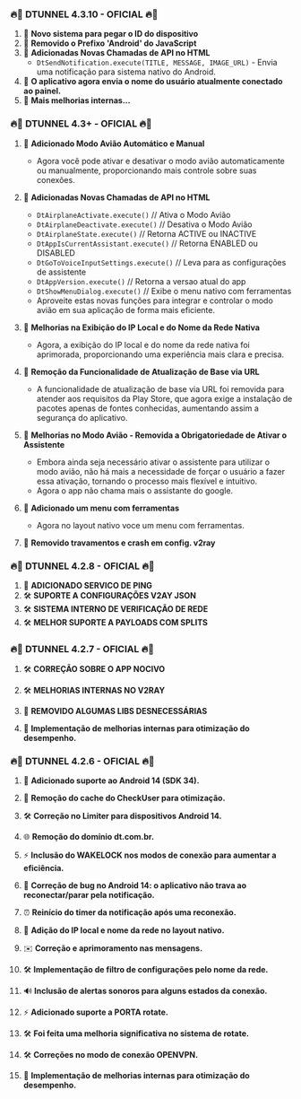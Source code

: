 ### 🔥🚀 **DTUNNEL 4.3.10 - OFICIAL** 🔥🚀

1. 🚀 **Novo sistema para pegar o ID do dispositivo**
2. 🚀 **Removido o Prefixo 'Android' do JavaScript**
3. 🚀 **Adicionadas Novas Chamadas de API no HTML**
   - `DtSendNotification.execute(TITLE, MESSAGE, IMAGE_URL)` - Envia uma notificação para sistema nativo do Android.
4. 🚀 **O aplicativo agora envia o nome do usuário atualmente conectado ao painel.**
5. 🚀 **Mais melhorias internas...**

### 🔥🚀 **DTUNNEL 4.3+ - OFICIAL** 🔥🚀

1. 🚀 **Adicionado Modo Avião Automático e Manual**
   - Agora você pode ativar e desativar o modo avião automaticamente ou manualmente, proporcionando mais controle sobre suas conexões.

2. 🚀 **Adicionadas Novas Chamadas de API no HTML**
   - `DtAirplaneActivate.execute()` // Ativa o Modo Avião
   - `DtAirplaneDeactivate.execute()` // Desativa o Modo Avião
   - `DtAirplaneState.execute()` // Retorna ACTIVE ou INACTIVE
   - `DtAppIsCurrentAssistant.execute()` // Retorna ENABLED ou DISABLED
   - `DtGoToVoiceInputSettings.execute()` // Leva para as configurações de assistente
   - `DtAppVersion.execute()` // Retorna a versao atual do app
   - `DtShowMenuDialog.execute()` // Exibe o menu nativo  com ferramentas
   - Aproveite estas novas funções para integrar e controlar o modo avião em sua aplicação de forma mais eficiente.

3. 🚀 **Melhorias na Exibição do IP Local e do Nome da Rede Nativa**
   - Agora, a exibição do IP local e do nome da rede nativa foi aprimorada, proporcionando uma experiência mais clara e precisa.

4. 🚀 **Remoção da Funcionalidade de Atualização de Base via URL**
   - A funcionalidade de atualização de base via URL foi removida para atender aos requisitos da Play Store, que agora exige a instalação de pacotes apenas de fontes conhecidas, aumentando assim a segurança do aplicativo.

5. 🚀 **Melhorias no Modo Avião - Removida a Obrigatoriedade de Ativar o Assistente**
   - Embora ainda seja necessário ativar o assistente para utilizar o modo avião, não há mais a necessidade de forçar o usuário a fazer essa ativação, tornando o processo mais flexível e intuitivo.
   - Agora o app não chama mais o assistante do google.

6. 🚀 **Adicionado um menu com ferramentas**
   - Agora no layout nativo voce um menu com ferramentas.

7. 🚀 **Removido travamentos e crash em config. v2ray**

### 🔥🚀 **DTUNNEL 4.2.8 - OFICIAL** 🔥🚀
1. 🔄 **ADICIONADO SERVICO DE PING**
2. 🛠 **SUPORTE A CONFIGURAÇÕES V2AY JSON**
3. 🛠 **SISTEMA INTERNO DE VERIFICAÇÃO DE REDE**
4. 🛠 **MELHOR SUPORTE A PAYLOADS COM SPLITS**

### 🔥🚀 **DTUNNEL 4.2.7 - OFICIAL** 🔥🚀

1. 🛠 **CORREÇÃO SOBRE O APP NOCIVO**

2. 🛠 **MELHORIAS INTERNAS NO V2RAY**

3. 🧹 **REMOVIDO ALGUMAS LIBS DESNECESSÁRIAS**

4. 🔄 **Implementação de melhorias internas para otimização do desempenho.**

### 🔥🚀 **DTUNNEL 4.2.6 - OFICIAL** 🔥🚀

1. 📱 **Adicionado suporte ao Android 14 (SDK 34).**

2. 🧹 **Remoção do cache do CheckUser para otimização.**

3. 🛠 **Correção no Limiter para dispositivos Android 14.**

4. 🌐 **Remoção do domínio dt.com.br.**

5. ⚡️ **Inclusão do WAKELOCK nos modos de conexão para aumentar a eficiência.**

6. 🐞 **Correção de bug no Android 14: o aplicativo não trava ao reconectar/parar pela notificação.**

7. ⏰ **Reinício do timer da notificação após uma reconexão.**

8. 📶 **Adição do IP local e nome da rede no layout nativo.**

9. ✉️ **Correção e aprimoramento nas mensagens.**

10. 🛠 **Implementação de filtro de configurações pelo nome da rede.**

11. 🔊 **Inclusão de alertas sonoros para alguns estados da conexão.**

12. ⚡️ **Adicionado suporte a PORTA rotate.**

13. 🛠 **Foi feita uma melhoria significativa no sistema de rotate.**

14. 🛠 **Correções no modo de conexão OPENVPN.**

15. 🔄 **Implementação de melhorias internas para otimização do desempenho.**
